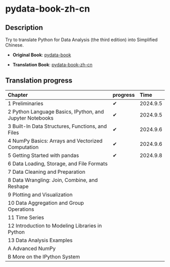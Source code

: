 # pydata-book-zh-cn

## Description

Try to translate Python for Data Analysis (the third edition) into Simplified Chinese.

-   **Original Book**: [pydata-book](https://wesmckinney.com/book)

-   **Translation Book**: [pydata-book-zh-cn](https://ZhengTiger.github.io/pydata-book-zh-cn/)

## Translation progress

| Chapter                                                   | progress | Time      |
|:----------------------------------------------------------|:---------|:----------|
| 1  Preliminaries                                          | ✔        | 2024.9.5 |
| 2  Python Language Basics, IPython, and Jupyter Notebooks | ✔        | 2024.9.5 |
| 3  Built-In Data Structures, Functions, and Files         | ✔        | 2024.9.6 |
| 4  NumPy Basics: Arrays and Vectorized Computation        | ✔        | 2024.9.6 |
| 5  Getting Started with pandas                            | ✔        | 2024.9.8 |
| 6  Data Loading, Storage, and File Formats                |         |  |
| 7  Data Cleaning and Preparation                          |         |  |
| 8  Data Wrangling: Join, Combine, and Reshape             |         |  |
| 9  Plotting and Visualization                             |         |  |
| 10  Data Aggregation and Group Operations                 |         |   |
| 11  Time Series                                           |          |           |
| 12  Introduction to Modeling Libraries in Python          |          |           |
| 13  Data Analysis Examples                                |          |           |
| A  Advanced NumPy                                         |          |           |
| B  More on the IPython System                             |          |           |